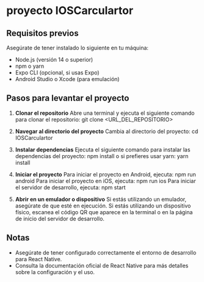 # proyecto IOSCarculartor

## Requisitos previos
Asegúrate de tener instalado lo siguiente en tu máquina:
- Node.js (versión 14 o superior)
- npm o yarn
- Expo CLI (opcional, si usas Expo)
- Android Studio o Xcode (para emulación)

## Pasos para levantar el proyecto

1. **Clonar el repositorio**
   Abre una terminal y ejecuta el siguiente comando para clonar el repositorio:
   git clone <URL_DEL_REPOSITORIO>

2. **Navegar al directorio del proyecto**
   Cambia al directorio del proyecto:
   cd IOSCarculartor

3. **Instalar dependencias**
   Ejecuta el siguiente comando para instalar las dependencias del proyecto:
   npm install
   o si prefieres usar yarn:
   yarn install

4. **Iniciar el proyecto**
   Para iniciar el proyecto en Android, ejecuta:
   npm run android
   Para iniciar el proyecto en iOS, ejecuta:
   npm run ios
   Para iniciar el servidor de desarrollo, ejecuta:
   npm start

5. **Abrir en un emulador o dispositivo**
   Si estás utilizando un emulador, asegúrate de que esté en ejecución. Si estás utilizando un dispositivo físico, escanea el código QR que aparece en la terminal o en la página de inicio del servidor de desarrollo.

## Notas
- Asegúrate de tener configurado correctamente el entorno de desarrollo para React Native.
- Consulta la documentación oficial de React Native para más detalles sobre la configuración y el uso.
